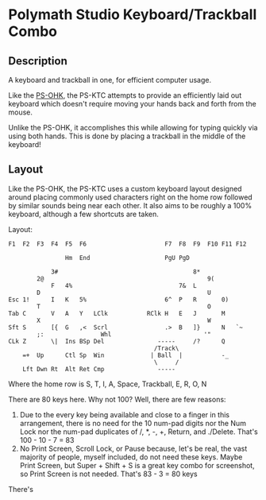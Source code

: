 # Polymath Studio Keyboard/Trackball Combo

## Description

A keyboard and trackball in one, for efficient computer usage.

Like the [PS-OHK](https://github.com/blueOkiris/ps-ohk/), the PS-KTC attempts to provide an efficiently laid out keyboard which doesn't require moving your hands back and forth from the mouse.

Unlike the PS-OHK, it accomplishes this while allowing for typing quickly via using both hands. This is done by placing a trackball in the middle of the keyboard!

## Layout

Like the PS-OHK, the PS-KTC uses a custom keyboard layout designed around placing commonly used characters right on the home row followed by similar sounds being near each other. It also aims to be roughly a 100% keyboard, although a few shortcuts are taken.

Layout:

```
F1  F2  F3  F4  F5  F6                      F7  F8  F9  F10 F11 F12

                Hm  End                     PgU PgD

            3#                                      8*
        2@                                              9(
            F   4%                              7&  L
        D                                               U
Esc 1!      I   K   5%                      6^  P   R       0)
        T                                               O
Tab C       V   A   Y   LClk           RClk H   E   J       M
        X                                               W
Sft S       [{  G   ,<  Scrl                .>  B   ]}      N   `~
        ;:                Whl                          '"
CLk Z       \|  Ins BSp Del               -----     /?      Q
                                         /Track\
    =+  Up      Ctl Sp  Win             | Ball  |           -_   
                                         \     /    
    Lft Dwn Rt  Alt Ret Cmp               -----     
```

Where the home row is S, T, I, A, Space, Trackball, E, R, O, N

There are 80 keys here. Why not 100? Well, there are few reasons:

1. Due to the every key being available and close to a finger in this arrangement, there is no need for the 10 num-pad digits nor the Num Lock nor the num-pad duplicates of /, \*, -, +, Return, and \./Delete. That's 100 - 10 - 7 = 83
2. No Print Screen, Scroll Lock, or Pause because, let's be real, the vast majority of people, myself included, do not need these keys. Maybe Print Screen, but Super + Shift + S is a great key combo for screenshot, so Print Screen is not needed. That's 83 - 3 = 80 keys

There's 
